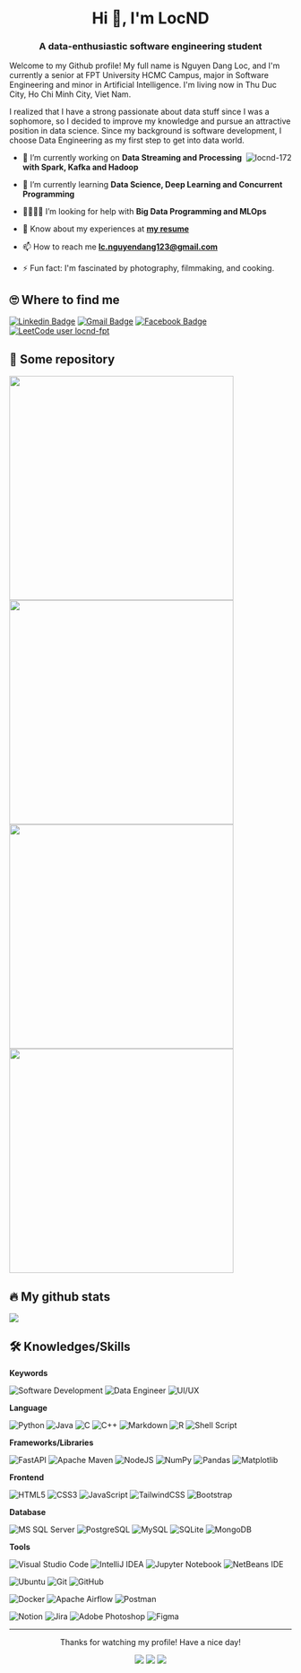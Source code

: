 <h1 align="center">Hi 👋, I'm LocND</h1>
<h3 align="center">A data-enthusiastic software engineering student</h3>

Welcome to my Github profile! My full name is Nguyen Dang Loc, and I'm currently a senior at FPT University HCMC Campus, major in Software Engineering and minor in Artificial Intelligence.
I'm living now in Thu Duc City, Ho Chi Minh City, Viet Nam. 

I realized that I have a strong passionate about data stuff since I was a sophomore, so I decided to improve my knowledge and pursue an attractive position in data science.
Since my background is software development, I choose Data Engineering as my first step to get into data world.

<img align="right" src="https://github-readme-stats.vercel.app/api/top-langs?username=locnd-172&show_icons=true&locale=en&layout=compact" alt="locnd-172" />

- 🔭 I’m currently working on **Data Streaming and Processing with Spark, Kafka and Hadoop**

- 🌱 I’m currently learning **Data Science, Deep Learning and Concurrent Programming**

- 🫱🏻‍🫲🏼 I’m looking for help with **Big Data Programming and MLOps**

- 📄 Know about my experiences at **[my resume](https://drive.google.com/file/d/1OCbqDUzi05Iy2YrcZJ3t0DPTUANV97bY/view?usp=sharing)**

- 📫 How to reach me **lc.nguyendang123@gmail.com**

- ⚡ Fun fact: I'm fascinated by photography, filmmaking, and cooking.

## 🙄 Where to find me

[![Linkedin Badge](https://img.shields.io/badge/-locnd172-blue?style=for-the-badge&logo=Linkedin&logoColor=white)](https://www.linkedin.com/in/locnd172) 
[![Gmail Badge](https://img.shields.io/badge/lc.nguyendang123-red?style=for-the-badge&logo=Gmail&logoColor=white)](lc.nguyendang123@gmail.com) 
[![Facebook Badge](https://img.shields.io/badge/-Lộc-blue?style=for-the-badge&logo=Facebook&logoColor=white)](https://www.facebook.com/dloca15.1) 
[![LeetCode user locnd-fpt](https://img.shields.io/badge/dynamic/json?style=for-the-badge&labelColor=%23ffa116&color=black&label=locnd-fpt&query=solvedOverTotal&url=https%3A%2F%2Fleetcode-badge.vercel.app%2Fapi%2Fusers%2Flocnd-fpt&logo=leetcode&logoColor=black)](https://leetcode.com/locnd-fpt/) 


## 🔭 Some repository

<a href="https://github.com/locnd-172/book-product-data-pipeline-project"> <img src="https://github-readme-stats.vercel.app/api/pin/?username=locnd-172&repo=book-product-data-pipeline-project" width=400> </a> 
<a href="https://github.com/locnd-172/Automate-updating-GCal-with-university-timetable"> <img src="https://github-readme-stats.vercel.app/api/pin/?username=locnd-172&repo=Automate-updating-GCal-with-university-timetable" width=400> </a> 
<a href="https://github.com/locnd-172/fpgrowth-algoirthm"> <img src="https://github-readme-stats.vercel.app/api/pin/?username=locnd-172&repo=fpgrowth-algoirthm" width=400> </a> 
<a href="https://github.com/locnd-172/blooming-plant-shop"> <img src="https://github-readme-stats.vercel.app/api/pin/?username=locnd-172&repo=blooming-plant-shop" width=400> </a> 

## 🔥 My github stats

<picture>
<source 
  srcset="https://github-readme-stats.vercel.app/api?username=locnd-172&show_icons=true&theme=light"
  media="(prefers-color-scheme: dark)"
/>
<source
  srcset="https://github-readme-stats.vercel.app/api?username=anuraghazra&show_icons=true"
  media="(prefers-color-scheme: light), (prefers-color-scheme: no-preference)"
/>
<img src="https://github-readme-stats.vercel.app/api?username=locnd-172&show_icons=true" />
</picture>

## 🛠 Knowledges/Skills

**Keywords**

![Software Development](https://img.shields.io/badge/Software%20Development-%2314354C.svg?style=for-the-badge&logoColor=white) 
![Data Engineer](https://img.shields.io/badge/Data%20Engineer-%2314354C.svg?style=for-the-badge&logoColor=white) 
![UI/UX](https://img.shields.io/badge/UI/UX-%2314354C.svg?style=for-the-badge&logoColor=white) 

**Language**

![Python](https://img.shields.io/badge/python-%2314354C.svg?style=for-the-badge&logo=python&logoColor=white) 
![Java](https://img.shields.io/badge/java-%23ED8B00.svg?style=for-the-badge&logo=java&logoColor=white)
![C](https://img.shields.io/badge/c-%2300599C.svg?style=for-the-badge&logo=c&logoColor=white)
![C++](https://img.shields.io/badge/c++-%2300599C.svg?style=for-the-badge&logo=c%2B%2B&logoColor=white)
![Markdown](https://img.shields.io/badge/markdown-%23000000.svg?style=for-the-badge&logo=markdown&logoColor=white)
![R](https://img.shields.io/badge/r-%23276DC3.svg?style=for-the-badge&logo=r&logoColor=white)
![Shell Script](https://img.shields.io/badge/shell_script-%23121011.svg?style=for-the-badge&logo=gnu-bash&logoColor=white)

**Frameworks/Libraries**

![FastAPI](https://img.shields.io/badge/FastAPI-005571?style=for-the-badge&logo=fastapi)
![Apache Maven](https://img.shields.io/badge/Maven-C71A36?style=for-the-badge&logo=Apache%20Maven&logoColor=white)
![NodeJS](https://img.shields.io/badge/node.js-%2343853D.svg?style=for-the-badge&logo=node.js&logoColor=white) 
![NumPy](https://img.shields.io/badge/numpy-%23013243.svg?style=for-the-badge&logo=numpy&logoColor=white)
![Pandas](https://img.shields.io/badge/pandas-%23150458.svg?style=for-the-badge&logo=pandas&logoColor=white)
![Matplotlib](https://img.shields.io/badge/Matplotlib-%23ffffff.svg?style=for-the-badge&logo=Matplotlib&logoColor=black)

**Frontend**

![HTML5](https://img.shields.io/badge/html5-%23E34F26.svg?style=for-the-badge&logo=html5&logoColor=white) 
![CSS3](https://img.shields.io/badge/css3-%231572B6.svg?style=for-the-badge&logo=css3&logoColor=white)
![JavaScript](https://img.shields.io/badge/javascript-%23323330.svg?style=for-the-badge&logo=javascript&logoColor=%23F7DF1E)
![TailwindCSS](https://img.shields.io/badge/tailwindcss-%2338B2AC.svg?style=for-the-badge&logo=tailwind-css&logoColor=white)
![Bootstrap](https://img.shields.io/badge/bootstrap-%23563D7C.svg?style=for-the-badge&logo=bootstrap&logoColor=white) 

**Database**

![MS SQL Server](https://img.shields.io/badge/MS%20SQL%20Sever-CC2927?style=for-the-badge&logo=microsoft%20sql%20server&logoColor=white)
![PostgreSQL](https://img.shields.io/badge/postgresql-%230072C6.svg?style=for-the-badge&logo=postgresql&logoColor=white)
![MySQL](https://img.shields.io/badge/mysql-%2300f.svg?style=for-the-badge&logo=mysql&logoColor=white)
![SQLite](https://img.shields.io/badge/sqlite-%2307405e.svg?style=for-the-badge&logo=sqlite&logoColor=white)
![MongoDB](https://img.shields.io/badge/MongoDB-%234ea94b.svg?style=for-the-badge&logo=mongodb&logoColor=white) 

**Tools**

![Visual Studio Code](https://img.shields.io/badge/VS%20Code-0078d7.svg?style=for-the-badge&logo=visual-studio-code&logoColor=white) 
![IntelliJ IDEA](https://img.shields.io/badge/IntelliJ%20IDEA-000000.svg?style=for-the-badge&logo=intellij-idea&logoColor=white)
![Jupyter Notebook](https://img.shields.io/badge/jupyter-%23FA0F00.svg?style=for-the-badge&logo=jupyter&logoColor=white)
![NetBeans IDE](https://img.shields.io/badge/NetBeans-1B6AC6.svg?style=for-the-badge&logo=apache-netbeans-ide&logoColor=white)

![Ubuntu](https://img.shields.io/badge/Ubuntu-E95420?style=for-the-badge&logo=ubuntu&logoColor=white)
![Git](https://img.shields.io/badge/git-%23F05033.svg?style=for-the-badge&logo=git&logoColor=white) 
![GitHub](https://img.shields.io/badge/github-%23121011.svg?style=for-the-badge&logo=github&logoColor=white) 

![Docker](https://img.shields.io/badge/docker-%230db7ed.svg?style=for-the-badge&logo=docker&logoColor=white)
![Apache Airflow](https://img.shields.io/badge/Airflow-017CEE?style=for-the-badge&logo=Apache%20Airflow&logoColor=white)
![Postman](https://img.shields.io/badge/Postman-FF6C37?style=for-the-badge&logo=postman&logoColor=white)

![Notion](https://img.shields.io/badge/Notion-%23000000.svg?style=for-the-badge&logo=notion&logoColor=white)
![Jira](https://img.shields.io/badge/jira-%230A0FFF.svg?style=for-the-badge&logo=jira&logoColor=white)
![Adobe Photoshop](https://img.shields.io/badge/photoshop-%2331A8FF.svg?style=for-the-badge&logo=adobe%20photoshop&logoColor=white)
![Figma](https://img.shields.io/badge/figma-%23F24E1E.svg?style=for-the-badge&logo=figma&logoColor=white)

---
<p align="center">Thanks for watching my profile! Have a nice day! </p>
<p align="center">
  <img src="https://komarev.com/ghpvc/?username=locnd-172&style=for-the-badge"/>
  <img src="https://shields.io/github/stars/locnd-172?style=for-the-badge"/>
  <img src="https://img.shields.io/github/followers/locnd-172?style=for-the-badge"/>
</p>




